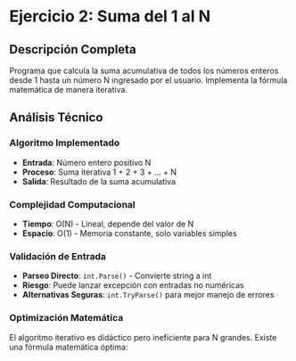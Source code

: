 # Ejercicio 2: Suma del 1 al N

## Descripción Completa
Programa que calcula la suma acumulativa de todos los números enteros desde 1 hasta un número N ingresado por el usuario. Implementa la fórmula matemática de manera iterativa.

## Análisis Técnico

### Algoritmo Implementado
- **Entrada**: Número entero positivo N
- **Proceso**: Suma iterativa 1 + 2 + 3 + ... + N
- **Salida**: Resultado de la suma acumulativa

### Complejidad Computacional
- **Tiempo**: O(N) - Lineal, depende del valor de N
- **Espacio**: O(1) - Memoria constante, solo variables simples

### Validación de Entrada
- **Parseo Directo**: `int.Parse()` - Convierte string a int
- **Riesgo**: Puede lanzar excepción con entradas no numéricas
- **Alternativas Seguras**: `int.TryParse()` para mejor manejo de errores

### Optimización Matemática
El algoritmo iterativo es didáctico pero ineficiente para N grandes. Existe una fórmula matemática óptima: